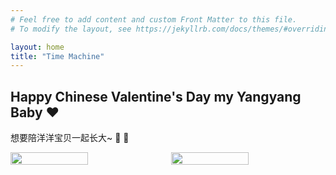 ```yaml
---
# Feel free to add content and custom Front Matter to this file.
# To modify the layout, see https://jekyllrb.com/docs/themes/#overriding-theme-defaults

layout: home
title: "Time Machine"
---
```


## Happy Chinese Valentine's Day my Yangyang Baby ♥️

想要陪洋洋宝贝一起长大~  🐑 🐽

<div style="display: flex; gap: 10px;">
  <img src="/assets/images/baby1.jpg" style="width: 50%;">
  <img src="/assets/images/pig1.jpg" style="width: 50%;">
</div>
